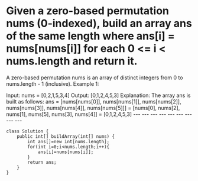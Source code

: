 # Given a zero-based permutation nums (0-indexed), build an array ans of the same length where ans[i] = nums[nums[i]] for each 0 <= i < nums.length and return it.



A zero-based permutation nums is an array of distinct integers from 0 to nums.length - 1 (inclusive).
Example 1:

Input: nums = [0,2,1,5,3,4]
Output: [0,1,2,4,5,3]
Explanation: The array ans is built as follows: 
ans = [nums[nums[0]], nums[nums[1]], nums[nums[2]], nums[nums[3]], nums[nums[4]], nums[nums[5]]]
    = [nums[0], nums[2], nums[1], nums[5], nums[3], nums[4]]
    = [0,1,2,4,5,3]
    --- --- --- --- --- --- --- --- ---  
```import java.util.*;
class Solution {
    public int[] buildArray(int[] nums) {
        int ans[]=new int[nums.length];
        for(int i=0;i<nums.length;i++){
            ans[i]=nums[nums[i]];
        } 
        return ans;
    }
}
```
